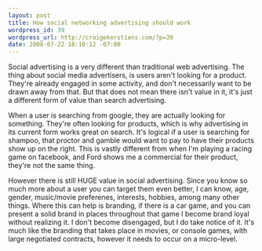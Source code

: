 ```yaml
--- 
layout: post
title: How social networking advertising should work
wordpress_id: 39
wordpress_url: http://craigekerstiens.com/?p=39
date: 2008-07-22 18:10:12 -07:00
---
```

Social advertising is a very different than traditional web advertising. The thing about social media advertisers, is users aren't looking for a product. They're already engaged in some activity, and don't necessarily want to be drawn away from that. But that does not mean there isn't value in it, it's just a different form of value than search advertising.

When a user is searching from google, they are actually looking for something. They're often looking for products, which is why advertising in its current form works great on search. It's logical if a user is searching for shampoo, that proctor and gamble would want to pay to have their products show up on the right. This is vastly different from when I'm playing a racing game on facebook, and Ford shows me a commercial for their product, they're not the same thing.

However there is still HUGE value in social advertising. Since you know so much more about a user you can target them even better, I can know, age, gender, music/movie preferenes, interests, hobbies, among many other things. Where this can help is branding, if there is a car game, and you can present a solid brand in places throughout that game I become brand loyal without realizing it. I don't become disengaged, but I do take notice of it. It's much like the branding that takes place in movies, or console games, with large negotiated contracts, however it needs to occur on a micro-level.
